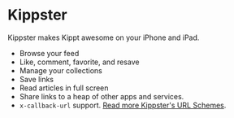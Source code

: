 # Kippster

Kippster makes Kippt awesome on your iPhone and iPad.

- Browse your feed
- Like, comment, favorite, and resave
- Manage your collections
- Save links
- Read articles in full screen
- Share links to a heap of other apps and services.
- `x-callback-url` support. [Read more Kippster's URL Schemes](http://kippster.net/url-schemes/).
